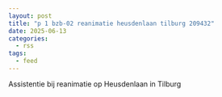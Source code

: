 ```yaml
---
layout: post
title: "p 1 bzb-02 reanimatie heusdenlaan tilburg 209432"
date: 2025-06-13
categories: 
  - rss
tags: 
  - feed
---
```


Assistentie bij reanimatie op Heusdenlaan in Tilburg
